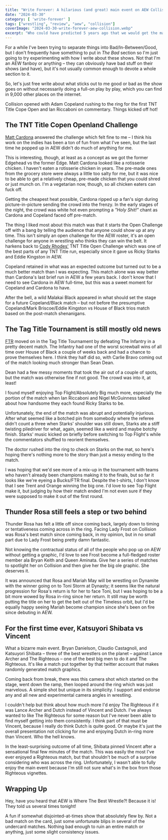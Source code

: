 ```yaml
---
title: "Write Forever: A hilarious (and great) main event on AEW Collision for March 30"
date: "2024-03-30"
category: [ 'write-forever' ]
tags: ["wrestling", "review", "aew", "collision"]
coverImage: "2024-03-30-write-forever-aew-collision.webp"
excerpt: "Who could have predicted 5 years ago that we would get the main event we got tonight? But, finally – Shibata in the same ring as Vincent on AEW Collision!"
---
```


For a while I've been trying to separate things into Bad/In-Between/Good, but I don't frequently have something to put in _The Bad_ section so I'm just going to try experimenting with how I write about these shows. Not that I'm an AEW fanboy or anything – they can obviously have bad stuff on their shows (and have), but it's not usually common enough to devote a whole section to it.

So, let's just free write about what sticks out to me good or bad as the show goes on without necessarily doing a full-on play by play, which you can find in 9,000 other places on the internet.

Collision opened with Adam Copeland rushing to the ring for the first TNT Title Cope Open and Ian Riccaboni on commentary. Things kicked off hot!

## The TNT Title Copen Openland Challenge

[Matt Cardona](/posts/2024-12-21-write-forever-aew-collision) answered the challenge which felt fine to me – I think his work on the indies has been a ton of fun from what I've seen, but the last time he popped up in AEW didn't do much of anything for me.

This is interesting, though, at least as a concept as we got the former Edgehead vs the former Edge. Matt Cardona looked like a rotisserie chicken. I haven't eaten a rotisserie chicken in years. The pre-made ones from the grocery store were always a little too salty for me, but it was nice to be able to get a relatively cheap, pre-made chicken that you could shred or just munch on. I'm a vegetarian now, though, so all chicken eaters can fuck off.

Getting the cheapest heat possible, Cardona ripped up a fan's sign during picture-in-picture sending the crowd into the frenzy. In the early stages of the night, the crowd was white hot even prompting a _"Holy Shit!"_ chant as Cardona and Copeland faced off pre-match.

The thing I liked most about this match was that it starts the Open Challenge off with a bang by telling the audience that anyone could show up at any time. This isn't simply an open challenge for the AEW roster, it's an open challenge for anyone in wrestling who thinks they can win the belt. It harkens back to [Cody Rhodes'](/posts/2019-02-23-wrestling-fans-afraid-competition) TNT Title Open Challenge which was one of the best parts of any TNT Title run, especially since it gave us Ricky Starks and Eddie Kingston in AEW.

Copeland retained in what was an expected outcome but turned out to be a much better match than I was expecting. This match alone was way better than Cardona's last brief run in AEW a few years back. I don't know that I need to see Cardona in AEW full-time, but this was a sweet moment for Copeland and Cardona to have.

After the bell, a wild Malakai Black appeared in what should set the stage for a future Copeland/Black match – but not before the presumptive Copeland/Mark Briscoe/Eddie Kingston vs House of Black trios match based on the post-match shenanigans.

## The Tag Title Tournament is still mostly old news

[FTR](/posts/2023-07-29-aew-best-episode-of-collision-yet) moved on in the Tag Title Tournament by defeating The Infantry in a pretty decent match. The Infantry had one of the worst screwball wins of all time over House of Black a couple of weeks back and had a chance to prove themselves here. I think they half did so, with Carlie Bravo coming out of the match looking much stronger than Sean Dean.

Dean had a few messy moments that took the air out of a couple of spots, but the match was otherwise fine if not good. The crowd was into it, at least!

I found myself enjoying Top Flight/Absolutely Big much more, especially the portion of the match when Ian Riccaboni and Nigel McGuinness talked about how handsome they each found Ricky Starks to be.

Unfortunately, the end of the match was abrupt and potentially injurious. After what seemed like a botched pin from somebody where the referee didn't count a three when Starks' shoulder was still down, Starks ate a stiff twisting piledriver for what, again, seemed like a weird and maybe botchy finish. Starks' music kicked on briefly before switching to Top Flight's while the commentators shuffled to reorient themselves.

The doctor rushed into the ring to check on Starks on the mat, so here's hoping there's nothing more to the story than just a messy ending to the match.

I was hoping that we'd see more of a mix-up in the tournament with teams who haven't already been champions making it to the finals, but so far it looks like we're eyeing a Bucks/FTR final. Despite the t-shirts, I don't know that I see Trent and Orange winning the big one. I'd love to see Top Flight make it, but judging by how their match ended I'm not even sure if they were supposed to make it out of the first round.

## Thunder Rosa still feels a step or two behind

Thunder Rosa has felt a little off since coming back, largely down to timing or tentativeness coming across in the ring. Facing Lady Frost on Collision was Rosa's best match since coming back, in my opinion, but in no small part due to Lady Frost being pretty damn fantastic.

Not knowing the contractual status of all of the people who pop up on AEW without getting a graphic, I'd love to see Frost become a full-fledged roster member ala Bryan Keith and Queen Aminata. Give her a series of matches to spotlight her on Collision and then give her the big ole graphic. She deserves it.

It was announced that Rosa and Mariah May will be wrestling on Dynamite with the winner going on to Toni Storm at Dynasty; it seems like the natural progression for Rosa's return is for her to face Toni, but I was hoping to be a bit more wowed by Rosa in-ring since her return. It still may be worth putting the title on her to get the belt out of the Timeless orbit, but I'd be equally happy seeing Mariah become champion since she's been on fire since debuting in AEW.

## For the first time ever, Katsuyori Shibata vs Vincent

What a bizarre main event. Bryan Danielson, Claudio Castagnoli, and Katsuyori Shibata – three of the best wrestlers on the planet – against Lance Archer and The Righteous – one of the best big men to do it and The Righteous. It's like a match put together by that twitter account that makes randomly generated match graphics.

Coming back from break, there was this camera shot which started on the stage, went down the ramp, then looped around the ring which was just marvelous. A simple shot but unique in its simplicity. I support and endorse any and all new and experimental camera angles in wrestling.

I couldn't help but think about how much more I'd enjoy The Righteous if it was Lance Archer and Dutch instead of Vincent and Dutch. I've always wanted to like The Righteous for some reason but I've never been able to find myself getting into them consistently. I think part of that must be Vincent, because I really do think Dutch is quite good. Or maybe it's just the overall presentation not clicking for me and enjoying Dutch in-ring more than Vincent. Who the hell knows.

In the least-surprising outcome of all time, Shibata pinned Vincent after a sensational final few minutes of the match. This was easily the most I've ever enjoyed a Righteous match, but that shouldn't be much of a surprise considering who was across the ring. Unfortunately, I wasn't able to fully enjoy the main event because I'm still not sure what's in the box from those Righteous vignettes. 

## Wrapping Up

Hey, have you heard that AEW is Where The Best Wrestle?! Because it is! They told us several times tonight!

A fun if somewhat disjointed-at-times show that absolutely flew by. Not a bad match on the card, just some unfortunate blips in several of the undercard matches. Nothing bad enough to ruin an entire match or anything, just some slight consistency issues.